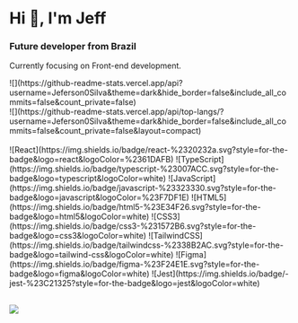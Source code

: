 <h1 >Hi 👋, I'm Jeff</h1>
<h3 >Future developer from Brazil</h3>
<p> Currently focusing on Front-end development.</p>

<div>
  ![](https://github-readme-stats.vercel.app/api?username=Jeferson0Silva&theme=dark&hide_border=false&include_all_commits=false&count_private=false)<br/>
  ![](https://github-readme-stats.vercel.app/api/top-langs/?username=Jeferson0Silva&theme=dark&hide_border=false&include_all_commits=false&count_private=false&layout=compact)
</div>
  <div style="display: inline_block"><br>
  ![React](https://img.shields.io/badge/react-%2320232a.svg?style=for-the-badge&logo=react&logoColor=%2361DAFB) ![TypeScript](https://img.shields.io/badge/typescript-%23007ACC.svg?style=for-the-badge&logo=typescript&logoColor=white) ![JavaScript](https://img.shields.io/badge/javascript-%23323330.svg?style=for-the-badge&logo=javascript&logoColor=%23F7DF1E) ![HTML5](https://img.shields.io/badge/html5-%23E34F26.svg?style=for-the-badge&logo=html5&logoColor=white) ![CSS3](https://img.shields.io/badge/css3-%231572B6.svg?style=for-the-badge&logo=css3&logoColor=white) ![TailwindCSS](https://img.shields.io/badge/tailwindcss-%2338B2AC.svg?style=for-the-badge&logo=tailwind-css&logoColor=white) ![Figma](https://img.shields.io/badge/figma-%23F24E1E.svg?style=for-the-badge&logo=figma&logoColor=white) ![Jest](https://img.shields.io/badge/-jest-%23C21325?style=for-the-badge&logo=jest&logoColor=white)
</div>

##

<div>
  <a href = "mailto:jefersonsas12@gmail.com"><img src="https://img.shields.io/badge/-Gmail-%23333?style=for-the-badge&logo=gmail&logoColor=white" target="_blank"></a>
</div>
